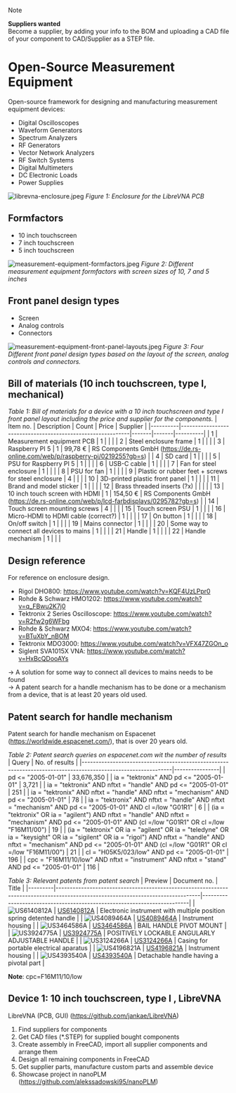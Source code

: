 > [!NOTE]
> **Suppliers wanted** <br>
> Become a supplier, by adding your info to the BOM and uploading a CAD file of your component to CAD/Supplier as a STEP file.

# Open-Source Measurement Equipment
Open-source framework for designing and manufacturing measurement equipment devices:
- Digital Oscilloscopes
- Waveform Generators
- Spectrum Analyzers
- RF Generators
- Vector Network Analyzers
- RF Switch Systems
- Digital Multimeters
- DC Electronic Loads
- Power Supplies

![librevna-enclosure.jpeg](librevna-enclosure.jpeg)
*Figure 1: Enclosure for the LibreVNA PCB*


## Formfactors
- 10 inch touchscreen
- 7 inch touchscreen
- 5 inch touchscreen

![measurement-equipment-formfactors.jpeg](measurement-equipment-formfactors.jpeg)
*Figure 2: Different measurement equipment formfactors with screen sizes of 10, 7 and 5 inches*


## Front panel design types
- Screen
- Analog controls
- Connectors

![measurement-equipment-front-panel-layouts.jpeg](measurement-equipment-front-panel-layouts.jpeg)
*Figure 3: Four Different front panel design types based on the layout of the screen, analog controls and connectors.*


## Bill of materials (10 inch touchscreen, type I, mechanical)
*Table 1: Bill of materials for a device with a 10 inch touchscreen and type I front panel layout including the price and supplier for the components.*
| Item no. | Description                                                | Count | Price | Supplier |
|----------|------------------------------------------------------------|-------|-------|----------|
| 1  | Measurement equipment PCB                                  |   1   |       |          |
| 2  | Steel enclosure frame                                      |   1   |       |          |
| 3  | Raspberry PI 5                                             |   1   |    99,78 €     |    RS Components GmbH (https://de.rs-online.com/web/p/raspberry-pi/0219255?gb=s)      |
| 4  | SD card                                                    |   1   |       |          |
| 5  | PSU for Raspberry PI 5                                     |   1   |     |         |
| 6  | USB-C cable                                                |   1   |       |          |
| 7  | Fan for steel enclosure                                    |   1   |       |          |
| 8  | PSU for fan                                                |   1   |       |          |
| 9  | Plastic or rubber feet + screws for steel enclosure        |   4   |       |          |
| 10 | 3D-printed plastic front panel                             |   1   |       |          |
| 11 | Brand and model sticker                                    |   1   |       |          |
| 12 | Brass threaded inserts (?x)                                |       |       |          |
| 13 | 10 inch touch screen with HDMI                             |   1   |   154,50 €   |     RS Components GmbH (https://de.rs-online.com/web/p/lcd-farbdisplays/0295782?gb=s)     |
| 14 | Touch screen mounting screws                               |   4   |       |          |
| 15 | Touch screen PSU                                           |   1   |       |          |
| 16 | Micro-HDMI to HDMI cable (correct?)                        |   1   |       |          |
| 17 | On button                                                  |   1   |       |          |
| 18 | On/off switch                                              |   1   |       |          |
| 19 | Mains connector                                            |   1   |       |          |
| 20 | Some way to connect all devices to mains                   |   1   |       |          |
| 21 | Handle                                                     |   1   |       |          |
| 22 | Handle mechanism                                           |   1   |       |          |


## Design reference
For reference on enclosure design.
- Rigol DHO800: https://www.youtube.com/watch?v=KQF4UzLPpr0
- Rohde & Schwarz HMO1202: https://www.youtube.com/watch?v=q_FBwu2K7j0
- Tektronix 2 Series Oscilloscope: https://www.youtube.com/watch?v=R2fw2g6WFbg
- Rohde & Schwarz MXO4: https://www.youtube.com/watch?v=BTuXbY_nBOM
- Tektronix MDO3000: https://www.youtube.com/watch?v=VFX47ZGOn_o
- Siglent SVA1015X VNA: https://www.youtube.com/watch?v=HxBcQDooAYs

-> A solution for some way to connect all devices to mains needs to be found<br>
-> A patent search for a handle mechanism has to be done or a mechanism from a device, that is at least 20 years old used.

## Patent search for handle mechanism
Patent search for handle mechanism on Espacenet (https://worldwide.espacenet.com/), that is over 20 years old.

*Table 2: Patent search queries on espacenet.com wit the number of results*
| Query                                                                                                        | No. of results |
|--------------------------------------------------------------------------------------------------------------|----------------|
| pd <= "2005-01-01"                                                                                           | 33,676,350     |
| ia = "tektronix" AND pd <= "2005-01-01"                                                                      | 3,721          |
| ia = "tektronix" AND nftxt = "handle" AND pd <= "2005-01-01"                                                 | 251            |
| ia = "tektronix" AND nftxt = "handle" AND nftxt = "mechanism" AND pd <= "2005-01-01"                         | 78             |
| ia = "tektronix" AND nftxt = "handle" AND nftxt = "mechanism" AND pd <= "2005-01-01" AND cl =/low "G01R1"    | 6             |
| (ia = "tektronix" OR ia = "agilent") AND nftxt = "handle" AND nftxt = "mechanism" AND pd <= "2005-01-01" AND (cl =/low "G01R1" OR cl =/low "F16M11/00")    | 19             |
| (ia = "tektronix" OR ia = "agilent" OR ia = "teledyne" OR ia = "keysight" OR ia = "sigilent" OR ia = "rigol") AND nftxt = "handle" AND nftxt = "mechanism" AND pd <= "2005-01-01" AND (cl =/low "G01R1" OR cl =/low "F16M11/00")    | 21             |
| cl = "H05K5/023/low" AND pd <= "2005-01-01"    | 196             |
| cpc = "F16M11/10/low" AND nftxt = "instrument" AND nftxt = "stand" AND pd <= "2005-01-01"    | 116             |



*Table 3: Relevant patents from patent search*
| Preview | Document no.                                                                                                                    | Title                                                                   |
|---------|---------------------------------------------------------------------------------------------------------------------------------|-------------------------------------------------------------------------|
| ![US6140812A](US6140812A.png) | [US6140812A](https://worldwide.espacenet.com/patent/search/family/022275362/publication/US6000097A?q=pn%3DUS6000097A)           | Electronic instrument with multiple position spring detented handle     |
| ![US4089464A](US4089464A.png) | [US4089464A](https://worldwide.espacenet.com/patent/search/family/024926023/publication/US4089464A?q=pn%3DUS4089464A)           | Instrument housing     |
| ![US3464586A](US3464586A.png) | [US3464586A](https://worldwide.espacenet.com/patent/search/family/025103197/publication/US3464586A?q=US3464586A)           | BAIL HANDLE PIVOT MOUNT     |
| ![US3924775A](US3924775A.png) | [US3924775A](https://worldwide.espacenet.com/patent/search/family/023445693/publication/US3924775A?q=US3924775A)           | POSITIVELY LOCKABLE ANGULARLY ADJUSTABLE HANDLE     |
| ![US3124266A](US3124266A.png) | [US3124266A](https://worldwide.espacenet.com/patent/search/family/003453724/publication/US3124266A?q=US3124266A)           | Casing for portable electrical aparatus     |
| ![US4196821A](US4196821A.png) | [US4196821A](https://worldwide.espacenet.com/patent/search/family/027111658/publication/US4196821A?q=US4196821A)           | Instrument housing     |
| ![US4393540A](US4393540A.png) | [US4393540A](https://worldwide.espacenet.com/patent/search/family/014271265/publication/US4393540A?q=US4393540A)           | Detachable handle having a pivotal part     |



**Note**: cpc=F16M11/10/low

## Device 1: 10 inch touchscreen, type I , LibreVNA
LibreVNA (PCB, GUI) (https://github.com/jankae/LibreVNA)

1. Find suppliers for components
2. Get CAD files (*.STEP) for supplied bought components
3. Create assembly in FreeCAD, import all supplier components and arrange them
4. Design all remaining components in FreeCAD
5. Get supplier parts, manufacture custom parts and assemble device
6. Showcase project in nanoPLM (https://github.com/alekssadowski95/nanoPLM)
